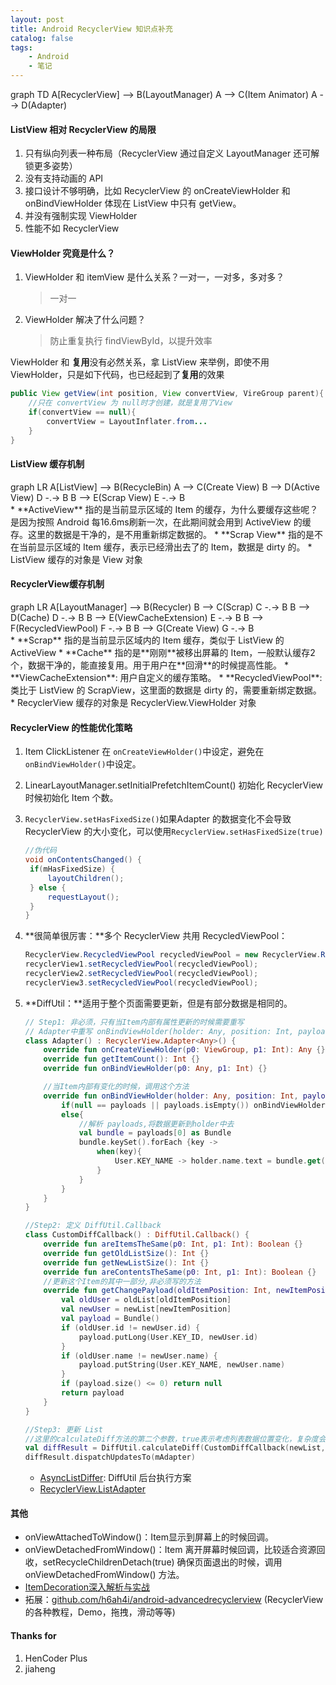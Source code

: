 ```yaml
---
layout: post
title: Android RecyclerView 知识点补充
catalog: false
tags:
    - Android
    - 笔记
---
```




<div class="mermaid">
graph TD
A[RecyclerView] --> B(LayoutManager)
A --> C(Item Animator)
A --> D(Adapter)
</div>

#### ListView 相对 RecyclerView 的局限

1. 只有纵向列表一种布局（RecyclerView 通过自定义 LayoutManager 还可解锁更多姿势）
2. 没有支持动画的 API
3.  接口设计不够明确，比如 RecyclerView 的 onCreateViewHolder 和 onBindViewHolder 体现在 ListView 中只有 getView。
4. 并没有强制实现 ViewHolder
5. 性能不如 RecyclerView

#### ViewHolder 究竟是什么？

1. ViewHolder 和 itemView 是什么关系？一对一，一对多，多对多？

   > 一对一

2. ViewHolder 解决了什么问题？

   > 防止重复执行 findViewById，以提升效率

ViewHolder 和 **复用**没有必然关系，拿 ListView  来举例，即使不用 ViewHolder，只是如下代码，也已经起到了**复用**的效果
```java
public View getView(int position, View convertView, VireGroup parent){
	//只在 convertView 为 null时才创建，就是复用了View
	if(convertView == null){
		convertView = LayoutInflater.from...
	}
}
```



#### ListView 缓存机制

<div class="mermaid">
graph LR
A[ListView] --> B(RecycleBin)
A --> C(Create View)
B --> D(Active View)
D -.-> B
B --> E(Scrap View)
E -.-> B
</div>
* **ActiveView** 指的是当前显示区域的 Item 的缓存，为什么要缓存这些呢？是因为按照 Android   每16.6ms刷新一次，在此期间就会用到 ActiveView 的缓存。这里的数据是干净的，是不用重新绑定数据的。
* **Scrap View** 指的是不在当前显示区域的 Item 缓存，表示已经滑出去了的 Item，数据是 dirty 的。
* ListView 缓存的对象是 View 对象

#### RecyclerView缓存机制

<div class="mermaid">
graph LR
A[LayoutManager] --> B(Recycler)
B --> C(Scrap)
C -.-> B
B --> D(Cache)
D -.-> B
B --> E(ViewCacheExtension)
E -.-> B
B --> F(RecycledViewPool)
F -.-> B
B --> G(Create View)
G -.-> B
</div>
* **Scrap** 指的是当前显示区域内的 Item 缓存，类似于 ListView 的 ActiveView
* **Cache** 指的是**刚刚**被移出屏幕的 Item，一般默认缓存2个，数据干净的，能直接复用。用于用户在**回滑**的时候提高性能。
* **ViewCacheExtension**: 用户自定义的缓存策略。
* **RecycledViewPool**: 类比于 ListView 的 ScrapView，这里面的数据是 dirty 的，需要重新绑定数据。
* RecyclerView 缓存的对象是 RecyclerView.ViewHolder 对象

#### RecyclerView  的性能优化策略

1. Item ClickListener 在 `onCreateViewHolder()`中设定，避免在`onBindViewHolder()`中设定。

2. LinearLayoutManager.setInitialPrefetchItemCount() 初始化 RecyclerView 时候初始化 Item 个数。

3. `RecyclerView.setHasFixedSize()`如果Adapter 的数据变化不会导致 RecyclerView 的大小变化，可以使用`RecyclerView.setHasFixedSize(true)`

   ```java
   //伪代码
   void onContentsChanged() {
   	if(mHasFixedSize) {
   		layoutChildren();
   	} else {
   		requestLayout();
   	}
   }
   ```

4. **很简单很厉害：**多个 RecyclerView 共用 RecycledViewPool：

   ```java
   RecyclerView.RecycledViewPool recycledViewPool = new RecyclerView.RecycledViewPool();
   recyclerView1.setRecycledViewPool(recycledViewPool);
   recyclerView2.setRecycledViewPool(recycledViewPool);
   recyclerView3.setRecycledViewPool(recycledViewPool);
   ```

5. **DiffUtil：**适用于整个页面需要更新，但是有部分数据是相同的。

   ```kotlin
   // Step1: 非必须，只有当Item内部有属性更新的时候需要重写
   // Adapter中重写 onBindViewHolder(holder: Any, position: Int, payloads: MutableList<Any>)方法
   class Adapter() : RecyclerView.Adapter<Any>() {
       override fun onCreateViewHolder(p0: ViewGroup, p1: Int): Any {}
       override fun getItemCount(): Int {}
       override fun onBindViewHolder(p0: Any, p1: Int) {}
   
       //当Item内部有变化的时候，调用这个方法
       override fun onBindViewHolder(holder: Any, position: Int, payloads: MutableList<Any>) {
           if(null == payloads || payloads.isEmpty()) onBindViewHolder(holder,position)
           else{
               //解析 payloads,将数据更新到holder中去
               val bundle = payloads[0] as Bundle
               bundle.keySet().forEach {key -> 
                   when(key){
                       User.KEY_NAME -> holder.name.text = bundle.get(key)
                   }
               }
           }
       }
   }
   
   //Step2: 定义 DiffUtil.Callback
   class CustomDiffCallback() : DiffUtil.Callback() {
       override fun areItemsTheSame(p0: Int, p1: Int): Boolean {}
       override fun getOldListSize(): Int {}
       override fun getNewListSize(): Int {}
       override fun areContentsTheSame(p0: Int, p1: Int): Boolean {}
       //更新这个Item的其中一部分,非必须写的方法
       override fun getChangePayload(oldItemPosition: Int, newItemPosition: Int): Any? {
           val oldUser = oldList[oldItemPosition]
           val newUser = newList[newItemPosition]
           val payload = Bundle()
           if (oldUser.id != newUser.id) {
               payload.putLong(User.KEY_ID, newUser.id)
           }
           if (oldUser.name != newUser.name) {
               payload.putString(User.KEY_NAME, newUser.name)
           }
           if (payload.size() <= 0) return null
           return payload
       }
   }
   
   //Step3: 更新 List
   //这里的calculateDiff方法的第二个参数，true表示考虑列表数据位置变化，复杂度会变为O(n²)
   val diffResult = DiffUtil.calculateDiff(CustomDiffCallback(newList, oldList), false)
   diffResult.dispatchUpdatesTo(mAdapter)
   ```

   * [AsyncListDiffer](https://developer.android.com/reference/androidx/recyclerview/widget/AsyncListDiffer): DiffUtil 后台执行方案
   * [RecyclerView.ListAdapter](https://developer.android.com/reference/androidx/recyclerview/widget/ListAdapter)

#### 其他

* onViewAttachedToWindow()：Item显示到屏幕上的时候回调。
* onViewDetachedFromWindow()：Item 离开屏幕时候回调，比较适合资源回收，setRecycleChildrenDetach(true) 确保页面退出的时候，调用 onViewDetachedFromWindow() 方法。
* [ItemDecoration深入解析与实战](https://www.jianshu.com/p/f41db270d5fe)
* 拓展：[github.com/h6ah4i/android-advancedrecyclerview](https://github.com/h6ah4i/android-advancedrecyclerview) (RecyclerView的各种教程，Demo，拖拽，滑动等等)

#### Thanks for

1. HenCoder Plus
2. jiaheng







